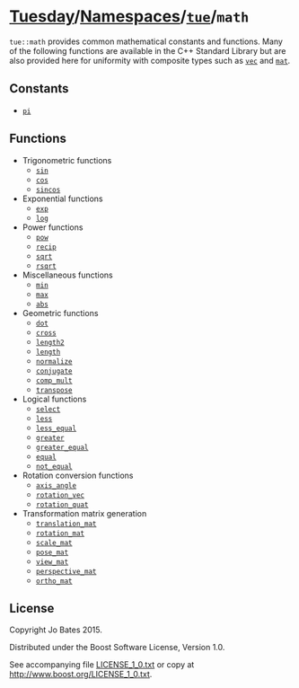 [Tuesday](../../../README.md)/[Namespaces](../../namespaces.md)/[`tue`](../tue.md)/`math`
=========================================================================================
`tue::math` provides common mathematical constants and functions. Many of the
following functions are available in the C++ Standard Library but are also
provided here for uniformity with composite types such as
[`vec`](../../headers/vec.md) and [`mat`](../../headers/mat.md).

Constants
---------
- [`pi`](../../headers/math.md)

Functions
---------
- Trigonometric functions
    - [`sin`](../../functions/math/sin.md)
    - [`cos`](../../functions/math/cos.md)
    - [`sincos`](../../functions/math/sincos.md)
- Exponential functions
    - [`exp`](../../functions/math/exp.md)
    - [`log`](../../functions/math/log.md)
- Power functions
    - [`pow`](../../functions/math/pow.md)
    - [`recip`](../../functions/math/recip.md)
    - [`sqrt`](../../functions/math/sqrt.md)
    - [`rsqrt`](../../functions/math/rsqrt.md)
- Miscellaneous functions
    - [`min`](../../functions/math/min.md)
    - [`max`](../../functions/math/max.md)
    - [`abs`](../../functions/math/abs.md)
- Geometric functions
    - [`dot`](../../functions/math/dot.md)
    - [`cross`](../../functions/math/cross.md)
    - [`length2`](../../functions/math/length2.md)
    - [`length`](../../functions/math/length.md)
    - [`normalize`](../../functions/math/normalize.md)
    - [`conjugate`](../../functions/math/conjugate.md)
    - [`comp_mult`](../../functions/math/comp_mult.md)
    - [`transpose`](../../functions/math/transpose.md)
- Logical functions
    - [`select`](../../functions/math/select.md)
    - [`less`](../../functions/math/less.md)
    - [`less_equal`](../../functions/math/less_equal.md)
    - [`greater`](../../functions/math/greater.md)
    - [`greater_equal`](../../functions/math/greater_equal.md)
    - [`equal`](../../functions/math/equal.md)
    - [`not_equal`](../../functions/math/not_equal.md)
- Rotation conversion functions
    - [`axis_angle`](../../functions/math/axis_angle.md)
    - [`rotation_vec`](../../functions/math/rotation_vec.md)
    - [`rotation_quat`](../../functions/math/rotation_quat.md)
- Transformation matrix generation
    - [`translation_mat`](../../functions/math/translation_mat.md)
    - [`rotation_mat`](../../functions/math/rotation_mat.md)
    - [`scale_mat`](../../functions/math/scale_mat.md)
    - [`pose_mat`](../../functions/math/pose_mat.md)
    - [`view_mat`](../../functions/math/view_mat.md)
    - [`perspective_mat`](../../functions/math/perspective_mat.md)
    - [`ortho_mat`](../../functions/math/ortho_mat.md)

License
-------
Copyright Jo Bates 2015.

Distributed under the Boost Software License, Version 1.0.

See accompanying file [LICENSE_1_0.txt](../../../LICENSE_1_0.txt) or copy at
http://www.boost.org/LICENSE_1_0.txt.
